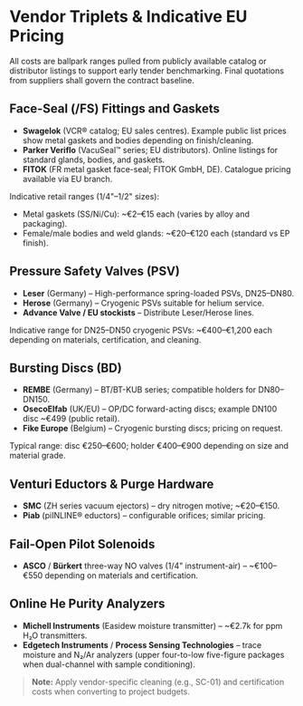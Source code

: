 # Vendor Triplets & Indicative EU Pricing

All costs are ballpark ranges pulled from publicly available catalog or distributor listings to support early tender benchmarking. Final quotations from suppliers shall govern the contract baseline.

## Face-Seal (/FS) Fittings and Gaskets
- **Swagelok** (VCR® catalog; EU sales centres). Example public list prices show metal gaskets and bodies depending on finish/cleaning.  
- **Parker Veriflo** (VacuSeal™ series; EU distributors). Online listings for standard glands, bodies, and gaskets.  
- **FITOK** (FR metal gasket face-seal; FITOK GmbH, DE). Catalogue pricing available via EU branch.

Indicative retail ranges (1/4"–1/2" sizes):
- Metal gaskets (SS/Ni/Cu): ~€2–€15 each (varies by alloy and packaging).  
- Female/male bodies and weld glands: ~€20–€120 each (standard vs EP finish).

## Pressure Safety Valves (PSV)
- **Leser** (Germany) – High-performance spring-loaded PSVs, DN25–DN80.  
- **Herose** (Germany) – Cryogenic PSVs suitable for helium service.  
- **Advance Valve / EU stockists** – Distribute Leser/Herose lines.

Indicative range for DN25–DN50 cryogenic PSVs: ~€400–€1,200 each depending on materials, certification, and cleaning.

## Bursting Discs (BD)
- **REMBE** (Germany) – BT/BT-KUB series; compatible holders for DN80–DN150.  
- **OsecoElfab** (UK/EU) – OP/DC forward-acting discs; example DN100 disc ~€499 (public retail).  
- **Fike Europe** (Belgium) – Cryogenic bursting discs; pricing on request.

Typical range: disc €250–€600; holder €400–€900 depending on size and material grade.

## Venturi Eductors & Purge Hardware
- **SMC** (ZH series vacuum ejectors) – dry nitrogen motive; ~€20–€150.  
- **Piab** (piINLINE® eductors) – configurable orifices; similar pricing.

## Fail-Open Pilot Solenoids
- **ASCO** / **Bürkert** three-way NO valves (1/4" instrument-air) – ~€100–€550 depending on materials and certification.

## Online He Purity Analyzers
- **Michell Instruments** (Easidew moisture transmitter) – ~€2.7k for ppm H₂O transmitters.  
- **Edgetech Instruments** / **Process Sensing Technologies** – trace moisture and N₂/Ar analyzers (upper four-to-low five-figure packages when dual-channel with sample conditioning).

> **Note:** Apply vendor-specific cleaning (e.g., SC-01) and certification costs when converting to project budgets.
